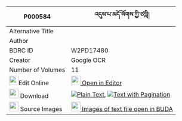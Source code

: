 |P000584|འདུས་པ་མདོ་སོགས་ཀྱི་ཙཀླི། 
| --- | --- 
|Alternative Title |
|Author | 
|BDRC ID | W2PD17480
|Creator | Google OCR
|Number of Volumes| 11
|<img width="25" src="https://img.icons8.com/color/25/000000/edit-property.png">Edit Online| [<img width="25" src="https://avatars.githubusercontent.com/u/45091458?s=200&v=4"> Open in Editor](http://editor.openpecha.org/P000584)
|<img width="25" src="https://img.icons8.com/fluent/48/000000/download-2.png"/>  Download | [![](https://img.icons8.com/color/20/000000/txt.png)Plain Text](https://github.com/Openpecha/P000584/releases/download/v1/dupa_do_sok_kyi_tsali(?)_plain_P000584.zip), [![](https://img.icons8.com/color/20/000000/txt.png)Text with Pagination](https://github.com/Openpecha/P000584/releases/download/v1/dupa_do_sok_kyi_tsali(?)_pages_P000584.zip)
|<img width="25" src="https://img.icons8.com/plasticine/100/000000/pictures-folder.png"/>  Source Images | [<img width="25" src="https://library.bdrc.io/icons/BUDA-small.svg"> Images of text file open in BUDA](https://library.bdrc.io/show/bdr:W2PD17480)
